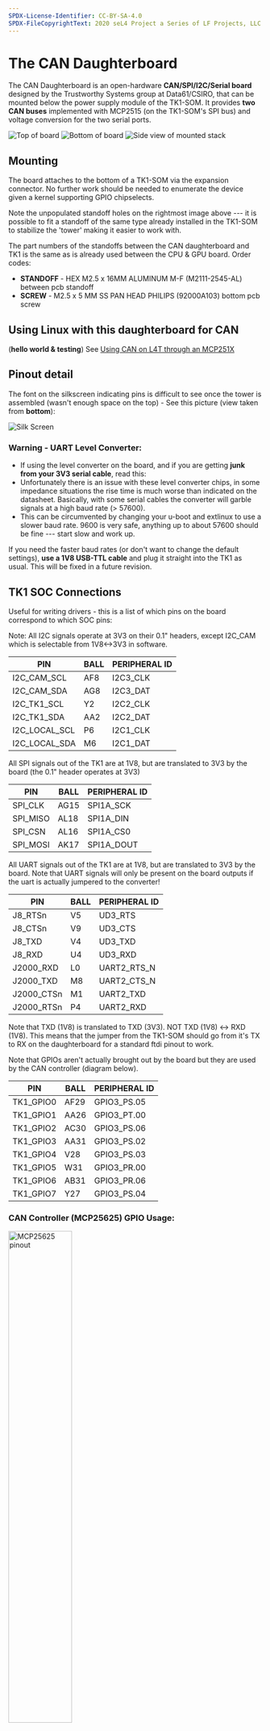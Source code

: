 ```yaml
---
SPDX-License-Identifier: CC-BY-SA-4.0
SPDX-FileCopyrightText: 2020 seL4 Project a Series of LF Projects, LLC.
---
```


# The CAN Daughterboard
 The CAN Daughterboard is an open-hardware
**CAN/SPI/I2C/Serial board** designed by the Trustworthy Systems group
at Data61/CSIRO, that can be mounted below the power supply module of
the TK1-SOM. It provides **two CAN buses** implemented with MCP2515
(on the TK1-SOM's SPI bus) and voltage conversion for the two serial
ports.

<style>
div.content img {
  width:20%;
}
</style>

![Top of board](top.jpg)
![Bottom of board](bottom.jpg)
![Side view of mounted stack](side.jpg)

## Mounting
 The board attaches to the bottom of a TK1-SOM via the
expansion connector. No further work should be needed to enumerate the
device given a kernel supporting GPIO chipselects.

Note the unpopulated standoff holes on the rightmost image above --- it
is possible to fit a standoff of the same type already installed in the
TK1-SOM to stabilize the 'tower' making it easier to work with.

The part numbers of the standoffs between the CAN daughterboard and TK1
is the same as is already used between the CPU & GPU board. Order codes:

+ **STANDOFF** - HEX M2.5 x 16MM ALUMINUM M-F (M2111-2545-AL)
      between pcb standoff
+ **SCREW** - M2.5 x 5 MM SS PAN HEAD PHILIPS (92000A103) bottom
      pcb screw

## Using Linux with this daughterboard for CAN
(**hello world & testing**) See [Using CAN on L4T through an MCP251X](../L4TCan)

## Pinout detail
 The font on the silkscreen indicating pins is
difficult to see once the tower is assembled (wasn't enough space on the
top) - See this picture (view taken from **bottom**):

![Silk Screen](silk.png)

### Warning - UART Level Converter:


-   If using the level converter on the board, and if you are
    getting **junk from your 3V3 serial cable**, read this:
-   Unfortunately there is an issue with these level converter
    chips, in some impedance situations the rise time is much worse
    than indicated on the datasheet. Basically, with some serial
    cables the converter will garble signals at a high baud rate
    (> 57600).
-   This can be circumvented by changing your u-boot and extlinux to
    use a slower baud rate. 9600 is very safe, anything up to about
    57600 should be fine --- start slow and work up.

If you need the faster baud rates (or don't want to change the default
settings), **use a 1V8 USB-TTL cable** and plug it straight into the
TK1 as usual. This will be fixed in a future revision.

## TK1 SOC Connections
 Useful for writing drivers - this is a list of
which pins on the board correspond to which SOC pins:

Note: All I2C signals operate at 3V3 on their 0.1" headers, except
I2C_CAM which is selectable from 1V8<->3V3 in software.

|  PIN         |  BALL   |  PERIPHERAL ID   |
|--------------|---------|------------------|
|I2C_CAM_SCL   |AF8      |I2C3_CLK          |
|I2C_CAM_SDA   |AG8      |I2C3_DAT          |
|I2C_TK1_SCL   |Y2       |I2C2_CLK          |
|I2C_TK1_SDA   |AA2      |I2C2_DAT          |
|I2C_LOCAL_SCL |P6       |I2C1_CLK          |
|I2C_LOCAL_SDA |M6       |I2C1_DAT          |

All SPI signals out of the TK1 are at 1V8, but are translated to 3V3 by
the board (the 0.1" header operates at 3V3)

|  PIN    |  BALL   |  PERIPHERAL ID   |
|---------|---------|------------------|
|SPI_CLK  |AG15     |SPI1A_SCK         |
|SPI_MISO |AL18     |SPI1A_DIN         |
|SPI_CSN  |AL16     |SPI1A_CS0         |
|SPI_MOSI |AK17     |SPI1A_DOUT        |

All UART signals out of the TK1 are at 1V8, but are translated to 3V3 by
the board. Note that UART signals will only be present on the board
outputs if the uart is actually jumpered to the converter!

|  PIN      |  BALL   |  PERIPHERAL ID   |
|-----------|---------|------------------|
|J8_RTSn    |V5       |UD3_RTS           |
|J8_CTSn    |V9       |UD3_CTS           |
|J8_TXD     |V4       |UD3_TXD           |
|J8_RXD     |U4       |UD3_RXD           |
|J2000_RXD  |L0       |UART2_RTS_N       |
|J2000_TXD  |M8       |UART2_CTS_N       |
|J2000_CTSn |M1       |UART2_TXD         |
|J2000_RTSn |P4       |UART2_RXD         |

Note that TXD (1V8) is translated to TXD (3V3). NOT TXD (1V8) <->
RXD (1V8). This means that the jumper from the TK1-SOM should go from
it's TX to RX on the daughterboard for a standard ftdi pinout to work.

Note that GPIOs aren't actually brought out by the board but they are
used by the CAN controller (diagram below).

|  PIN     |  BALL  |  PERIPHERAL ID   |
|----------|--------|------------------|
|TK1_GPIO0 |AF29    |GPIO3_PS.05       |
|TK1_GPIO1 |AA26    |GPIO3_PT.00       |
|TK1_GPIO2 |AC30    |GPIO3_PS.06       |
|TK1_GPIO3 |AA31    |GPIO3_PS.02       |
|TK1_GPIO4 |V28     |GPIO3_PS.03       |
|TK1_GPIO5 |W31     |GPIO3_PR.00       |
|TK1_GPIO6 |AB31    |GPIO3_PR.06       |
|TK1_GPIO7 |Y27     |GPIO3_PS.04       |



### CAN Controller (MCP25625) GPIO Usage:
<img style="width: 50%" src="Can_board_pins.png" alt="MCP25625 pinout">

## Construction Information

|Schematic                  |[canboard_v3.pdf](canboard_v3.pdf)                                   |
|PCB Sources Repository     |https://bitbucket.csiro.au/projects/OH/repos/tk1som-can-daughterboard|
|Gerber Files (in repo also)|[Tegra_CANboard_tofab_v1.zip](Tegra_CANboard_tofab_v1.zip)           |
|BOM (in repo also)         |[CanBoardBOMDraft1.xlsx](CanBoardBOMDraft1.xlsx)                     |

## Construction notes
 Components **R6, R14, R19, R23 should NOT be
mounted**. R6 and R19 are pull-up resistors that were found to cause
signal integrity issues, the other 2 resistors when mounted will supply
5v to the CAN lines and are optional.
